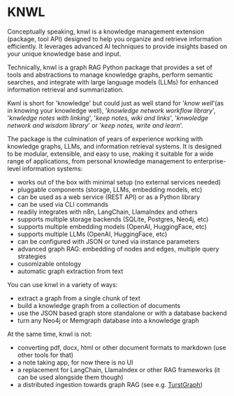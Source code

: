 # KNWL

Conceptually speaking, knwl is a knowledge management extension (package, tool API) designed to help you organize and retrieve information efficiently. It leverages advanced AI techniques to provide insights based on your unique knowledge base and input.

Technically, knwl is a graph RAG Python package that provides a set of tools and abstractions to manage knowledge graphs, perform semantic searches, and integrate with large language models (LLMs) for enhanced information retrieval and summarization.

Kwnl is short for 'knowledge' but could just as well stand for '*know well*'(as in knowing your knowledge well), '*knowledge network workflow library*', '*knwledge notes with linking*', '*keep notes, wiki and links*', '*knwoledge network and wisdom library*' or '*keep notes, write and learn*'.

The package is the culmination of years of experience working with knowledge graphs, LLMs, and information retrieval systems. It is designed to be modular, extensible, and easy to use, making it suitable for a wide range of applications, from personal knowledge management to enterprise-level information systems:

- works out of the box with minimal setup (no external services needed)
- pluggable components (storage, LLMs, embedding models, etc)
- can be used as a web service (REST API) or as a Python library
- can be used via CLI commands
- readily integrates with n8n, LangChain, LlamaIndex and others
- supports multiple storage backends (SQLite, Postgres, Neo4j, etc)
- supports multiple embedding models (OpenAI, HuggingFace, etc)
- supports multiple LLMs (OpenAI, HuggingFace, etc)
- can be configured with JSON or tuned via instance parameters
- advanced graph RAG: embedding of nodes and edges, multiple query strategies
- cusomizable ontology
- automatic graph extraction from text

You can use knwl in a variety of ways:

- extract a graph from a single chunk of text
- build a knowledge graph from a collection of documents
- use the JSON based graph store standalone or with a database backend
- turn any Neo4j or Memgraph database into a knowledge graph


At the same time, knwl is not:

- converting pdf, docx, html or other document formats to markdown (use other tools for that)
- a note taking app, for now there is no UI
- a replacement for LangChain, LlamaIndex or other RAG frameworks (it can be used alongside them though)
- a distributed ingestion towards graph RAG (see e.g. [TurstGraph](https://trustgraph.ai/))
